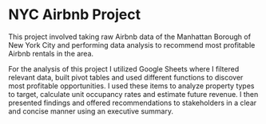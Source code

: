 
# NYC Airbnb Project

This project involved taking raw Airbnb data of the Manhattan Borough of New York City and performing data analysis to recommend most profitable Airbnb rentals in the area. 

For the analysis of this project I utilized Google Sheets where I filtered relevant data, built pivot tables and used different functions to discover most profitable opportunities. I used these items to analyze property types to target, calculate unit occupancy rates and estimate future revenue. I then presented findings and offered recommendations to stakeholders in a clear and concise manner using an executive summary.

